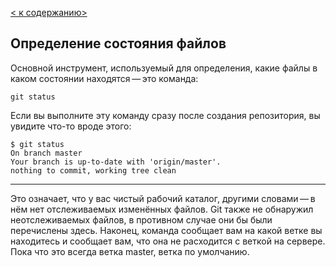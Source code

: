 [< к содержанию>](./readme.md)

## Определение состояния файлов

Основной инструмент, используемый для определения, какие файлы в каком состоянии находятся — это команда:
```bash=
git status
```
 Если вы выполните эту команду сразу после создания репозитория, вы увидите что-то вроде этого:

```bash=
$ git status
On branch master
Your branch is up-to-date with 'origin/master'.
nothing to commit, working tree clean
```
---
Это означает, что у вас чистый рабочий каталог, другими словами — в нём нет отслеживаемых изменённых файлов. Git также не обнаружил неотслеживаемых файлов, в противном случае они бы были перечислены здесь. Наконец, команда сообщает вам на какой ветке вы находитесь и сообщает вам, что она не расходится с веткой на сервере. Пока что это всегда ветка master, ветка по умолчанию.